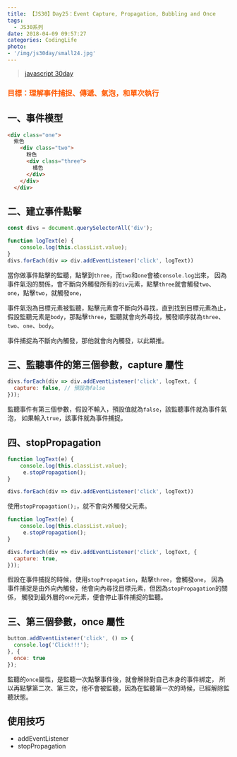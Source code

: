 ```yaml
---
title: 【JS30】Day25：Event Capture, Propagation, Bubbling and Once
tags:
  - JS30系列
date: 2018-04-09 09:57:27
categories: CodingLife
photo:
- '/img/js30day/small24.jpg'
---
```


> [javascript 30day](https://javascript30.com/)

<!-- more -->

### <span style="color:#ff5900">目標：理解事件捕捉、傳遞、氣泡，和單次執行</span>

## 一、事件模型
```html
<div class="one">
  紫色
    <div class="two">
      粉色
      <div class="three">
        橘色
      </div>
    </div>
  </div>
```

## 二、建立事件點擊
```js
const divs = document.querySelectorAll('div');

function logText(e) {
    console.log(this.classList.value);
}
divs.forEach(div => div.addEventListener('click', logText))
```

當你做事件點擊的監聽，點擊到`three`，而`two`和`one`會被`console.log`出來，
因為事件氣泡的關係，會不斷向外觸發所有的`div`元素，點擊`three`就會觸發`two`、`one`，點擊`two`，就觸發`one`，

事件氣泡為目標元素被監聽，點擊元素會不斷向外尋找，直到找到目標元素為止，
假設監聽元素是`body`，那點擊`three`，監聽就會向外尋找，觸發順序就為`three`、`two`、`one`、`body`。

事件捕捉為不斷向內觸發，那他就會向內觸發，以此類推。

## 三、監聽事件的第三個參數，capture 屬性
```js
divs.forEach(div => div.addEventListener('click', logText, {
  capture: false, // 預設為false
}));
```

監聽事件有第三個參數，假設不輸入，預設值就為`false`，該監聽事件就為事件氣泡，
如果輸入`true`，該事件就為事件捕捉。

## 四、stopPropagation

```js
function logText(e) {
    console.log(this.classList.value);
     e.stopPropagation();
}

divs.forEach(div => div.addEventListener('click', logText))
```
使用`stopPropagation();`，就不會向外觸發父元素。

```js
function logText(e) {
    console.log(this.classList.value);
     e.stopPropagation();
}

divs.forEach(div => div.addEventListener('click', logText, {
  capture: true,
}));
```

假設在事件捕捉的時候，使用`stopPropagation`，點擊`three`，會觸發`one`，
因為事件捕捉是由外向內觸發，他會向內尋找目標元素，但因為`stopPropagation`的關係，
觸發到最外層的`one`元素，便會停止事件捕捉的監聽。

## 三、第三個參數，once 屬性
```js
button.addEventListener('click', () => {
  console.log('Click!!!');
}, {
  once: true
});
```
監聽的`once`屬性，是監聽一次點擊事件後，就會解除對自己本身的事件綁定，
所以再點擊第二次、第三次，他不會被監聽，因為在監聽第一次的時候，已經解除監聽狀態。


## 使用技巧

- addEventListener
- stopPropagation